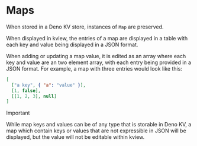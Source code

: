 # Maps

When stored in a Deno KV store, instances of `Map` are preserved.

When displayed in kview, the entries of a map are displayed in a table with each
key and value being displayed in a JSON format.

When adding or updating a map value, it is edited as an array where each key and
value are an two element array, with each entry being provided in a JSON format.
For example, a map with three entries would look like this:

```json
[
  ["a key", { "a": "value" }],
  [1, false],
  [[1, 2, 3], null]
]
```

> [!IMPORTANT]
> While map keys and values can be of any type that is storable in Deno KV, a
> map which contain keys or values that are not expressible in JSON will be
> displayed, but the value will not be editable within kview.
